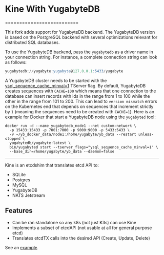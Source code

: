 # Kine With YugabyteDB
==========================

This fork adds support for YugabyteDB backend. The YugabyteDB version is based on the PostgreSQL backend with several optimizations relevant for distributed SQL databases.

To use the YugabyteDB backend, pass the `yugabytedb` as a driver name in your connection string. For instance, a complete connection string can look as follows:
```sql
yugabytedb://yugabyte:yugabyte@127.0.0.1:5433/yugabyte
```

A YugabyteDB cluster needs to be started with the [ysql_sequence_cache_minval=1](https://docs.yugabyte.com/preview/reference/configuration/yb-tserver/#ysql-sequence-cache-minval) TServer flag. By default, YugabyteDB creates sequences with `CACHE=100` which means that one connection to the database can insert records with ids in the range from 1 to 100 while the other in the range from 101 to 200. This can lead to `version mismatch` errors on the Kubernetes end that depends on sequences that increment strictly by `1` (meaning the sequences need to be created with `CACHE=1`). Here is an example for Docker that start a YugabyteDB node using the `yugabyted` tool:
```shell
docker run -d --name yugabytedb_node1 --net custom-network \
  -p 15433:15433 -p 7001:7000 -p 9000:9000 -p 5433:5433 \
  -v ~/yb_docker_data/node1:/home/yugabyte/yb_data --restart unless-stopped \
  yugabytedb/yugabyte:latest \
  bin/yugabyted start --tserver_flags="ysql_sequence_cache_minval=1" \
  --base_dir=/home/yugabyte/yb_data --daemon=false
```

---

Kine is an etcdshim that translates etcd API to:
- SQLite
- Postgres
- MySQL
- YugabyteDB
- NATS Jetstream

## Features
- Can be ran standalone so any k8s (not just K3s) can use Kine
- Implements a subset of etcdAPI (not usable at all for general purpose etcd)
- Translates etcdTX calls into the desired API (Create, Update, Delete)

See an [example](/examples/minimal.md).
